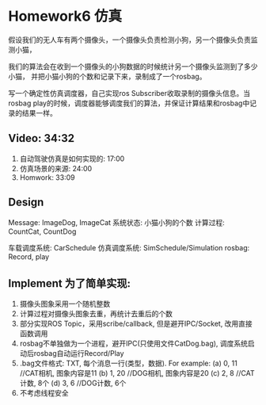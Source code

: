 # Homework6 仿真
假设我们的无人车有两个摄像头，一个摄像头负责检测小狗，另一个摄像头负责监测小猫，

我们的算法会在收到一个摄像头的小狗数据的时候统计另一个摄像头监测到了多少小猫，
并把小猫小狗的个数和记录下来，录制成了一个rosbag。

写一个确定性仿真调度器，自己实现ros Subscriber收取录制的摄像头信息。当rosbag
play的时候，调度器能够调度我们的算法，并保证计算结果和rosbag中记录的结果一样。

## Video: 34:32
1. 自动驾驶仿真是如何实现的: 17:00
2. 仿真场景的来源: 24:00
3. Homwork: 33:09

## Design
Message: ImageDog, ImageCat
系统状态: 小猫小狗的个数
计算过程: CountCat, CountDog

车载调度系统: CarSchedule
仿真调度系统: SimSchedule/Simulation
rosbag: Record, play

## Implement 为了简单实现:
1. 摄像头图象采用一个随机整数
2. 计算过程对摄像头图象去重，再统计去重后的个数
3. 部分实现ROS Topic，采用scribe/callback, 但是避开IPC/Socket, 改用直接函数调用
4. rosbag不单独做为一个进程，避开IPC(只使用文件CatDog.bag), 调度系统启动后rosbag自动运行Record/Play
5. .bag文件格式: TXT, 每个消息一行(类型，数据). For example:
(a) 0, 11	//CAT相机,  图象内容是11
(b) 1, 20	//DOG相机,  图象内容是20
(c) 2, 8    //CAT计数, 8个
(d) 3, 6    //DOG计数, 6个
6. 不考虑线程安全